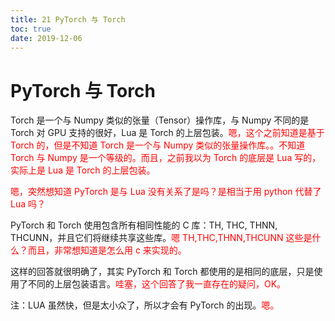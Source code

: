 ```yaml
---
title: 21 PyTorch 与 Torch
toc: true
date: 2019-12-06
---
```


# PyTorch 与 Torch

Torch 是一个与 Numpy 类似的张量（Tensor）操作库，与 Numpy 不同的是 Torch 对 GPU 支持的很好，Lua 是 Torch 的上层包装。<span style="color:red;">嗯，这个之前知道是基于 Torch 的，但是不知道 Torch 是一个与 Numpy 类似的张量操作库。。不知道 Torch 与 Numpy 是一个等级的。而且，之前我以为 Torch 的底层是 Lua 写的，实际上是 Lua 是 Torch 的上层包装。</span>

<span style="color:red;">嗯，突然想知道 PyTorch 是与 Lua 没有关系了是吗？是相当于用 python 代替了 Lua 吗？</span>


PyTorch 和 Torch 使用包含所有相同性能的 C 库：TH, THC, THNN, THCUNN，并且它们将继续共享这些库。<span style="color:red;">嗯 TH,THC,THNN,THCUNN 这些是什么？而且，非常想知道是怎么用 c 来实现的。</span>

这样的回答就很明确了，其实 PyTorch 和 Torch 都使用的是相同的底层，只是使用了不同的上层包装语言。<span style="color:red;">哇塞，这个回答了我一直存在的疑问，OK。</span>

注：LUA 虽然快，但是太小众了，所以才会有 PyTorch 的出现。<span style="color:red;">嗯。</span>
